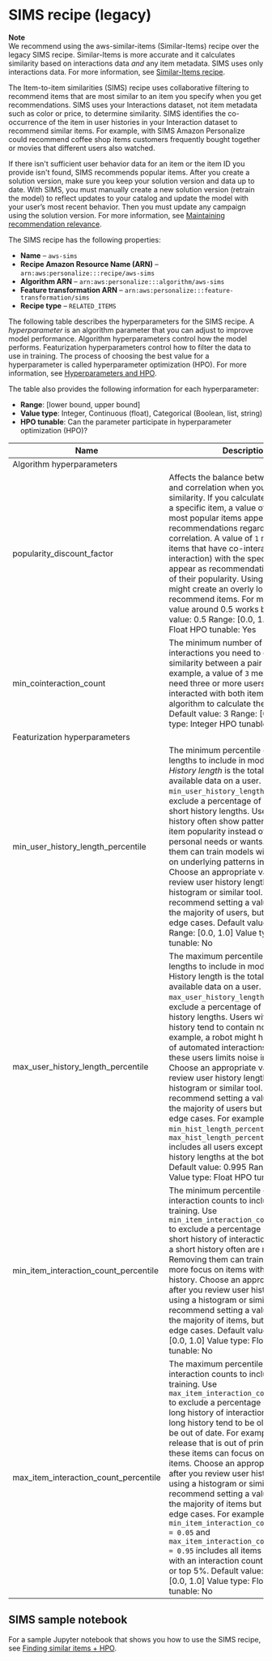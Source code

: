 # SIMS recipe \(legacy\)<a name="native-recipe-sims"></a>

**Note**  
 We recommend using the aws\-similar\-items \(Similar\-Items\) recipe over the legacy SIMS recipe\. Similar\-Items is more accurate and it calculates similarity based on interactions data *and* any item metadata\. SIMS uses only interactions data\. For more information, see [Similar\-Items recipe](native-recipe-similar-items.md)\. 

 The Item\-to\-item similarities \(SIMS\) recipe uses collaborative filtering to recommend items that are most similar to an item you specify when you get recommendations\. SIMS uses your Interactions dataset, not item metadata such as color or price, to determine similarity\. SIMS identifies the co\-occurrence of the item in user histories in your Interaction dataset to recommend similar items\. For example, with SIMS Amazon Personalize could recommend coffee shop items customers frequently bought together or movies that different users also watched\. 

 If there isn't sufficient user behavior data for an item or the item ID you provide isn't found, SIMS recommends popular items\. After you create a solution version, make sure you keep your solution version and data up to date\. With SIMS, you must manually create a new solution version \(retrain the model\) to reflect updates to your catalog and update the model with your user’s most recent behavior\. Then you must update any campaign using the solution version\. For more information, see [Maintaining recommendation relevance](maintaining-relevance.md)\.  

The SIMS recipe has the following properties:
+  **Name** – `aws-sims`
+  **Recipe Amazon Resource Name \(ARN\)** – `arn:aws:personalize:::recipe/aws-sims`
+  **Algorithm ARN** – `arn:aws:personalize:::algorithm/aws-sims`
+  **Feature transformation ARN** – `arn:aws:personalize:::feature-transformation/sims`
+  **Recipe type** – `RELATED_ITEMS`

The following table describes the hyperparameters for the SIMS recipe\. A *hyperparameter* is an algorithm parameter that you can adjust to improve model performance\. Algorithm hyperparameters control how the model performs\. Featurization hyperparameters control how to filter the data to use in training\. The process of choosing the best value for a hyperparameter is called hyperparameter optimization \(HPO\)\. For more information, see [Hyperparameters and HPO](customizing-solution-config-hpo.md)\. 

The table also provides the following information for each hyperparameter:
+ **Range**: \[lower bound, upper bound\]
+ **Value type**: Integer, Continuous \(float\), Categorical \(Boolean, list, string\)
+ **HPO tunable**: Can the parameter participate in hyperparameter optimization \(HPO\)?


| Name | Description | 
| --- | --- | 
| Algorithm hyperparameters | 
| popularity\_discount\_factor |  Affects the balance between popularity and correlation when you calculate similarity\. If you calculate similarities to a specific item, a value of `0` makes the most popular items appear as recommendations regardless of their correlation\. A value of `1` makes most items that have co\-interactions \(shared interaction\) with the specific item appear as recommendations regardless of their popularity\. Using either extreme might create an overly long list of recommend items\. For most cases, a value around 0\.5 works best\. Default value: 0\.5 Range: \[0\.0, 1\.0\] Value type: Float HPO tunable: Yes  | 
| min\_cointeraction\_count |  The minimum number of co\-interactions you need to calculate the similarity between a pair of items\. For example, a value of `3` means that you need three or more users who interacted with both items for the algorithm to calculate their similarity\. Default value: 3 Range: \[0, 10\] Value type: Integer HPO tunable: Yes  | 
| Featurization hyperparameters | 
| min\_user\_history\_length\_percentile |  The minimum percentile of user history lengths to include in model training\. *History length* is the total amount of available data on a user\. Use `min_user_history_length_percentile` to exclude a percentage of users with short history lengths\. Users with a short history often show patterns based on item popularity instead of the user's personal needs or wants\. Removing them can train models with more focus on underlying patterns in your data\. Choose an appropriate value after you review user history lengths, using a histogram or similar tool\. We recommend setting a value that retains the majority of users, but removes the edge cases\. Default value: 0\.005 Range: \[0\.0, 1\.0\] Value type: Float HPO tunable: No  | 
| max\_user\_history\_length\_percentile |  The maximum percentile of user history lengths to include in model training\. History length is the total amount of available data on a user\. Use `max_user_history_length_percentile` to exclude a percentage of users with long history lengths\. Users with a long history tend to contain noise\. For example, a robot might have a long list of automated interactions\. Removing these users limits noise in training\. Choose an appropriate value after you review user history lengths using a histogram or similar tool\. We recommend setting a value that retains the majority of users but removes the edge cases\. For example, `min_hist_length_percentile = 0.05` and `max_hist_length_percentile = 0.95` includes all users except ones with history lengths at the bottom or top 5%\. Default value: 0\.995 Range: \[0\.0, 1\.0\] Value type: Float HPO tunable: No  | 
| min\_item\_interaction\_count\_percentile |  The minimum percentile of item interaction counts to include in model training\. Use `min_item_interaction_count_percentile` to exclude a percentage of items with a short history of interactions\. Items with a short history often are new items\. Removing them can train models with more focus on items with a known history\. Choose an appropriate value after you review user history lengths, using a histogram or similar tool\. We recommend setting a value that retains the majority of items, but removes the edge cases\. Default value: 0\.01 Range: \[0\.0, 1\.0\] Value type: Float HPO tunable: No  | 
| max\_item\_interaction\_count\_percentile |  The maximum percentile of item interaction counts to include in model training\. Use `max_item_interaction_count_percentile` to exclude a percentage of items with a long history of interactions\. Items with a long history tend to be older and might be out of date\. For example, a movie release that is out of print\. Removing these items can focus on more relevant items\. Choose an appropriate value after you review user history lengths using a histogram or similar tool\. We recommend setting a value that retains the majority of items but removes the edge cases\. For example, `min_item_interaction_count_percentile = 0.05` and `max_item_interaction_count_percentile = 0.95` includes all items except ones with an interaction count at the bottom or top 5%\. Default value: 0\.9 Range: \[0\.0, 1\.0\] Value type: Float HPO tunable: No  | 

## SIMS sample notebook<a name="native-recipe-sims-more-info"></a>

For a sample Jupyter notebook that shows you how to use the SIMS recipe, see [Finding similar items \+ HPO](https://github.com/aws-samples/amazon-personalize-samples/blob/master/next_steps/core_use_cases/related_items/personalize_sims_example.ipynb)\.